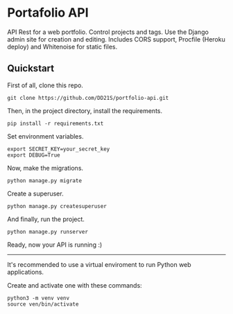 # Portafolio API

API Rest for a web portfolio. Control projects and tags. Use the Django admin site for creation and editing. Includes CORS support, Procfile (Heroku deploy) and Whitenoise for static files.

## Quickstart

First of all, clone this repo.

```
git clone https://github.com/DD21S/portfolio-api.git
```

Then, in the project directory, install the requirements.

```
pip install -r requirements.txt
```

Set environment variables.

```
export SECRET_KEY=your_secret_key
export DEBUG=True
```

Now, make the migrations.

```
python manage.py migrate
```

Create a superuser.

```
python manage.py createsuperuser
```

And finally, run the project.

```
python manage.py runserver
```

Ready, now your API is running :&#41;

---

It's recommended to use a virtual enviroment to run Python web applications.

Create and activate one with these commands:

```
python3 -m venv venv
source ven/bin/activate
```
